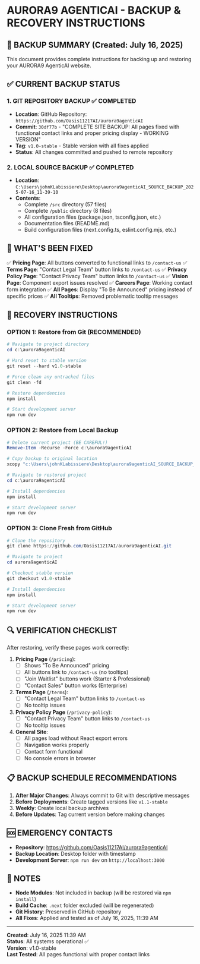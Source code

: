 # AURORA9 AGENTICAI - BACKUP & RECOVERY INSTRUCTIONS

## 📁 BACKUP SUMMARY (Created: July 16, 2025)

This document provides complete instructions for backing up and restoring your AURORA9 AgenticAI website.

## ✅ CURRENT BACKUP STATUS

### 1. **GIT REPOSITORY BACKUP** ✅ COMPLETED
- **Location**: GitHub Repository: `https://github.com/Oasis11217AI/aurora9agenticAI`
- **Commit**: `30df77b` - "COMPLETE SITE BACKUP: All pages fixed with functional contact links and proper pricing display - WORKING VERSION"
- **Tag**: `v1.0-stable` - Stable version with all fixes applied
- **Status**: All changes committed and pushed to remote repository

### 2. **LOCAL SOURCE BACKUP** ✅ COMPLETED
- **Location**: `C:\Users\johnKLabissiere\Desktop\aurora9agenticAI_SOURCE_BACKUP_2025-07-16_11-39-10`
- **Contents**: 
  - Complete `/src` directory (57 files)
  - Complete `/public` directory (8 files)
  - All configuration files (package.json, tsconfig.json, etc.)
  - Documentation files (README.md)
  - Build configuration files (next.config.ts, eslint.config.mjs, etc.)

## 🔧 WHAT'S BEEN FIXED

✅ **Pricing Page**: All buttons converted to functional links to `/contact-us`
✅ **Terms Page**: "Contact Legal Team" button links to `/contact-us`
✅ **Privacy Policy Page**: "Contact Privacy Team" button links to `/contact-us`
✅ **Vision Page**: Component export issues resolved
✅ **Careers Page**: Working contact form integration
✅ **All Pages**: Display "To Be Announced" pricing instead of specific prices
✅ **All Tooltips**: Removed problematic tooltip messages

## 🚨 RECOVERY INSTRUCTIONS

### OPTION 1: Restore from Git (RECOMMENDED)
```powershell
# Navigate to project directory
cd c:\aurora9agenticAI

# Hard reset to stable version
git reset --hard v1.0-stable

# Force clean any untracked files
git clean -fd

# Restore dependencies
npm install

# Start development server
npm run dev
```

### OPTION 2: Restore from Local Backup
```powershell
# Delete current project (BE CAREFUL!)
Remove-Item -Recurse -Force c:\aurora9agenticAI

# Copy backup to original location
xcopy "c:\Users\johnKLabissiere\Desktop\aurora9agenticAI_SOURCE_BACKUP_2025-07-16_11-39-10" "c:\aurora9agenticAI\" /S /E /I /H /Y

# Navigate to restored project
cd c:\aurora9agenticAI

# Install dependencies
npm install

# Start development server
npm run dev
```

### OPTION 3: Clone Fresh from GitHub
```powershell
# Clone the repository
git clone https://github.com/Oasis11217AI/aurora9agenticAI.git

# Navigate to project
cd aurora9agenticAI

# Checkout stable version
git checkout v1.0-stable

# Install dependencies
npm install

# Start development server
npm run dev
```

## 🔍 VERIFICATION CHECKLIST

After restoring, verify these pages work correctly:

1. **Pricing Page** (`/pricing`):
   - [ ] Shows "To Be Announced" pricing
   - [ ] All buttons link to `/contact-us` (no tooltips)
   - [ ] "Join Waitlist" buttons work (Starter & Professional)
   - [ ] "Contact Sales" button works (Enterprise)

2. **Terms Page** (`/terms`):
   - [ ] "Contact Legal Team" button links to `/contact-us`
   - [ ] No tooltip issues

3. **Privacy Policy Page** (`/privacy-policy`):
   - [ ] "Contact Privacy Team" button links to `/contact-us`
   - [ ] No tooltip issues

4. **General Site**:
   - [ ] All pages load without React export errors
   - [ ] Navigation works properly
   - [ ] Contact form functional
   - [ ] No console errors in browser

## 📋 BACKUP SCHEDULE RECOMMENDATIONS

1. **After Major Changes**: Always commit to Git with descriptive messages
2. **Before Deployments**: Create tagged versions like `v1.1-stable`
3. **Weekly**: Create local backup archives
4. **Before Updates**: Tag current version before making changes

## 🆘 EMERGENCY CONTACTS

- **Repository**: https://github.com/Oasis11217AI/aurora9agenticAI
- **Backup Location**: Desktop folder with timestamp
- **Development Server**: `npm run dev` on `http://localhost:3000`

## 📝 NOTES

- **Node Modules**: Not included in backup (will be restored via `npm install`)
- **Build Cache**: `.next` folder excluded (will be regenerated)
- **Git History**: Preserved in GitHub repository
- **All Fixes**: Applied and tested as of July 16, 2025, 11:39 AM

---
**Created**: July 16, 2025 11:39 AM  
**Status**: All systems operational ✅  
**Version**: v1.0-stable  
**Last Tested**: All pages functional with proper contact links
